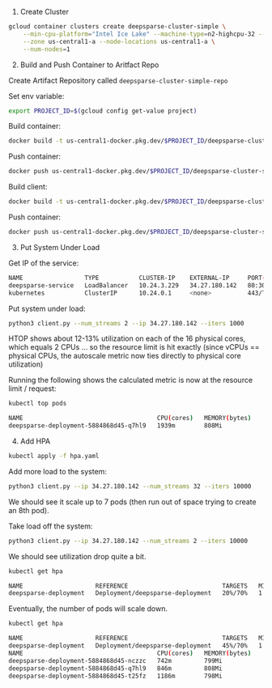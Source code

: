 1. Create Cluster

```bash
gcloud container clusters create deepsparse-cluster-simple \
    --min-cpu-platform="Intel Ice Lake" --machine-type=n2-highcpu-32 --threads-per-core=1 \
    --zone us-central1-a --node-locations us-central1-a \
    --num-nodes=1 
```

2. Build and Push Container to Aritfact Repo


Create Artifact Repository called `deepsparse-cluster-simple-repo`

Set env variable:
```bash
export PROJECT_ID=$(gcloud config get-value project)
```

Build container:
```bash
docker build -t us-central1-docker.pkg.dev/$PROJECT_ID/deepsparse-cluster-simple-repo/deepsparse .
```

Push container:
```bash
docker push us-central1-docker.pkg.dev/$PROJECT_ID/deepsparse-cluster-simple-repo/deepsparse
```

Build client:
```bash
docker build -t us-central1-docker.pkg.dev/$PROJECT_ID/deepsparse-cluster-simple-repo/client .
```

Push container:
```bash
docker push us-central1-docker.pkg.dev/$PROJECT_ID/deepsparse-cluster-simple-repo/client
```

3. Put System Under Load

Get IP of the service:
```bash
NAME                 TYPE           CLUSTER-IP    EXTERNAL-IP     PORT(S)        AGE
deepsparse-service   LoadBalancer   10.24.3.229   34.27.180.142   80:30839/TCP   48m
kubernetes           ClusterIP      10.24.0.1     <none>          443/TCP        86m
```

Put system under load:
```bash
python3 client.py --num_streams 2 --ip 34.27.180.142 --iters 1000
```

HTOP shows about 12-13% utilization on each of the 16 physical cores, which equals 2 CPUs ... so the resource limit is hit exactly (since vCPUs == physical CPUs, the autoscale metric now ties directly to physical core utilization)

Running the following shows the calculated metric is now at the resource limit / request:

```bash
kubectl top pods

NAME                                     CPU(cores)   MEMORY(bytes)   
deepsparse-deployment-5884868d45-q7hl9   1939m        808Mi 
```

4. Add HPA

```bash
kubectl apply -f hpa.yaml
```

Add more load to the system:
```bash
python3 client.py --ip 34.27.180.142 --num_streams 32 --iters 10000
```

We should see it scale up to 7 pods (then run out of space trying to create an 8th pod).

Take load off the system:
```bash
python3 client.py --ip 34.27.180.142 --num_streams 2 --iters 10000
```

We should see utilization drop quite a bit.
```bash
kubectl get hpa

NAME                    REFERENCE                          TARGETS   MINPODS   MAXPODS   REPLICAS   AGE
deepsparse-deployment   Deployment/deepsparse-deployment   20%/70%   1         8         8          19m
```

Eventually, the number of pods will scale down.

```bash
kubectl get hpa

NAME                    REFERENCE                          TARGETS   MINPODS   MAXPODS   REPLICAS   AGE
deepsparse-deployment   Deployment/deepsparse-deployment   45%/70%   1         8         3          24m
NAME                                     CPU(cores)   MEMORY(bytes)
deepsparse-deployment-5884868d45-nczzc   742m         799Mi
deepsparse-deployment-5884868d45-q7hl9   846m         808Mi
deepsparse-deployment-5884868d45-t25fz   1186m        798Mi
```